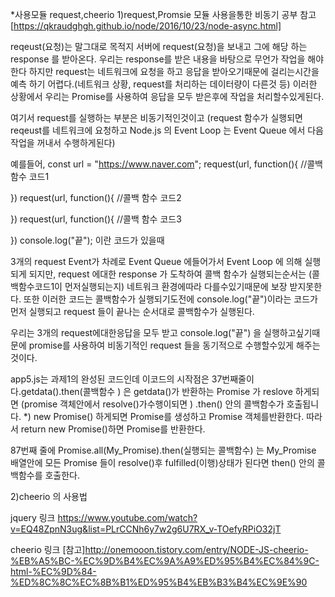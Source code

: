 

*사용모듈 request,cheerio
1)request,Promsie  모듈 사용을통한 비동기 공부
참고[https://qkraudghgh.github.io/node/2016/10/23/node-async.html]

reqeust(요청)는 말그대로 목적지 서버에 request(요청)을 보내고 그에 해당 하는 response 를 받아온다.
우리는 response를 받은 내용을 바탕으로 무언가 작업을 해야한다 하지만 request는 네트워크에 요청을 하고 응답을 받아오기때문에 걸리는시간을 예측 하기 어렵다.(네트워크 상황, request를 처리하는 데이터량이 다른것 등)
이러한 상황에서 우리는 Promise를 사용하여 응답을 모두 받은후에 작업을 처리할수있게된다.


여기서 request를 실행하는 부분은 비동기적인것이고
(request 함수가 실행되면 reqeust를 네트워크에 요청하고
Node.js 의 Event Loop 는 Event Queue 에서 다음작업을 꺼내서 수행하게된다)

예를들어,
const url = "https://www.naver.com";
 request(url, function(){
   //콜백 함수 코드1

})
 request(url, function(){
   //콜백 함수 코드2

})
 request(url, function(){
   //콜백 함수 코드3

})
console.log("끝");
이란 코드가 있을때

3개의 request Event가 차례로 Event Queue
에들어가서 Event Loop 에 의해 실행 되게 되지만, 
request 에대한 response 가 도착하여 콜백 함수가 실행되는순서는 (콜백함수코드1이 먼저실행되는지) 네트워크 환경에따라 다를수있기때문에 보장 받지못한다.
또한 이러한 코드는 콜백함수가 실행되기도전에
console.log("끝")이라는 코드가 먼저 실행되고 
request 들이 끝나는 순서대로 콜백함수가 실행된다.

우리는 3개의 request에대한응답을 모두 받고 console.log("끝") 을 실행하고싶기때문에 
promise를 사용하여 비동기적인 request 들을 동기적으로 
수행할수있게 해주는것이다.


app5.js는 과제1의 완성된 코드인데 이코드의 시작점은 37번째줄이다.getdata().then(콜백함수 ) 
은 getdata()가 반환하는 Promise 가 reslove 하게되면 (promise 객체안에서 resolve()가수행이되면  )
.then() 안의 콜백함수가 호출됩니다.
*) new Promise() 하게되면 Promise를 생성하고 Promise 객체를반환한다. 따라서 return new Promise()하면 Promise를 반환한다.


87번째 줄에 Promise.all(My_Promise).then(실행되는 콜백함수) 는
My_Promise 배열안에  모든 Promise 들이 resolve()후 fulfilled(이행)상태가 된다면 then() 안의 콜백함수를 호출한다.

2)cheerio 의 사용법


jquery 링크
https://www.youtube.com/watch?v=EQ48ZpnN3ug&list=PLrCCNh6y7w2g6U7RX_v-TOefyRPiO32jT

cheerio 링크
[참고]http://onemooon.tistory.com/entry/NODE-JS-cheerio-%EB%A5%BC-%EC%9D%B4%EC%9A%A9%ED%95%B4%EC%84%9C-html-%EC%9D%84-%ED%8C%8C%EC%8B%B1%ED%95%B4%EB%B3%B4%EC%9E%90







